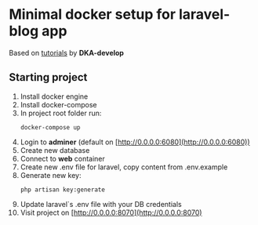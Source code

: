 # Minimal docker setup for laravel-blog app

Based on [tutorials](https://www.youtube.com/watch?v=EbEZgdTOHzE&list=PLD5U-C5KK50XMCBkY0U-NLzglcRHzOwAg&index=1) by **DKA-develop**

## Starting project
 1. Install docker engine   
 2. Install docker-compose   
 3. In project root folder run:
    ```
    docker-compose up
    ```
 4. Login to **adminer** (default on [http://0.0.0.0:6080](http://0.0.0.0:6080))
 5. Create new database
 6. Connect to **web** container
 7. Create new .env file for laravel, copy content from .env.example
 8. Generate new key:
    ```
    php artisan key:generate
    ```
 9. Update laravel`s .env file with your DB credentials
 10. Visit project on [http://0.0.0.0:8070](http://0.0.0.0:8070)